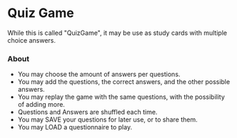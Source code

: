 # Quiz Game

While this is called "QuizGame", it may be use as study cards with multiple choice answers.

### About

- You may choose the amount of answers per questions.
- You may add the questions, the correct answers, and the other possible answers.
- You may replay the game with the same questions, with the possibility of adding more.
- Questions and Answers are shuffled each time.
- You may SAVE your questions for later use, or to share them.
- You may LOAD a questionnaire to play.
